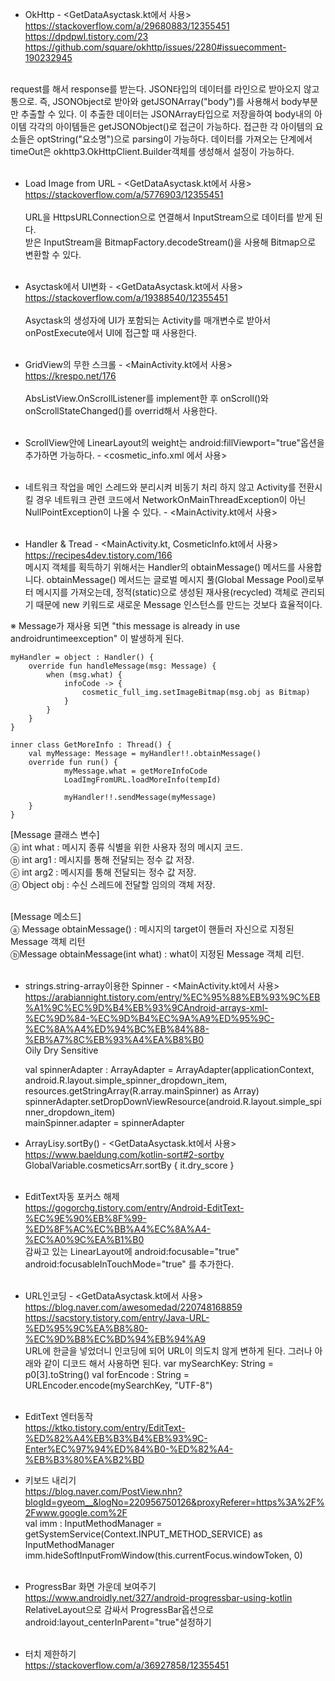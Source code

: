* OkHttp - <GetDataAsyctask.kt에서 사용><br>
https://stackoverflow.com/a/29680883/12355451<br>
https://dpdpwl.tistory.com/23<br>
https://github.com/square/okhttp/issues/2280#issuecomment-190232945<br><br>

request를 해서 response를 받는다.
JSON타입의 데이터를 라인으로 받아오지 않고 통으로. 즉, JSONObject로 받아와 getJSONArray("body")를 사용해서 body부분만 추출할 수 있다.
이 추출한 데이터는 JSONArray타입으로 저장을하여 body내의 아이템 각각의 아이템들은 getJSONObject()로 접근이 가능하다.
접근한 각 아이템의 요소들은 optString("요소명")으로 parsing이 가능하다.
데이터를 가져오는 단계에서 timeOut은 okhttp3.OkHttpClient.Builder객체를 생성해서 설정이 가능하다.<br><br>

* Load Image from URL - <GetDataAsyctask.kt에서 사용><br>
https://stackoverflow.com/a/5776903/12355451<br><br>
URL을 HttpsURLConnection으로 연결해서 InputStream으로 데이터를 받게 된다.<br>
받은 InputStream을 BitmapFactory.decodeStream()을 사용해 Bitmap으로 변환할 수 있다.<br><br>

* Asyctask에서 UI변화 - <GetDataAsyctask.kt에서 사용><br>
https://stackoverflow.com/a/19388540/12355451<br><br>
Asyctask의 생성자에 UI가 포함되는 Activity를 매개변수로 받아서 onPostExecute에서 UI에 접근할 때 사용한다.<br><br>

* GridView의 무한 스크롤 - <MainActivity.kt에서 사용><br>
https://krespo.net/176<br><br>
AbsListView.OnScrollListener를 implement한 후 onScroll()와 onScrollStateChanged()를 overrid해서 사용한다.<br><br>

* ScrollView안에 LinearLayout의 weight는 android:fillViewport="true"옵션을 추가하면 가능하다. - <cosmetic_info.xml 에서 사용><br><br>

* 네트워크 작업을 메인 스레드와 분리시켜 비동기 처리 하지 않고 Activity를 전환시킬 경우 네트워크 관련 코드에서 NetworkOnMainThreadException이 아닌 NullPointException이 나올 수 있다. - <MainActivity.kt에서 사용><br><br>

* Handler & Tread - <MainActivity.kt, CosmeticInfo.kt에서 사용><br>
https://recipes4dev.tistory.com/166 <br>
메시지 객체를 획득하기 위해서는 Handler의 obtainMessage() 메서드를 사용합니다. obtainMessage() 메서드는 글로벌 메시지 풀(Global Message Pool)로부터 메시지를 가져오는데, 정적(static)으로 생성된 재사용(recycled) 객체로 관리되기 때문에 new 키워드로 새로운 Message 인스턴스를 만드는 것보다 효율적이다.<br>

※ Message가 재사용 되면 "this message is already in use androidruntimeexception" 이 발생하게 된다. <br>

    myHandler = object : Handler() {
        override fun handleMessage(msg: Message) {
            when (msg.what) {
                infoCode -> {
                    cosmetic_full_img.setImageBitmap(msg.obj as Bitmap)
                }
            }
        }
    }

    inner class GetMoreInfo : Thread() {
        val myMessage: Message = myHandler!!.obtainMessage()
        override fun run() {
                myMessage.what = getMoreInfoCode
                LoadImgFromURL.loadMoreInfo(tempId)

                myHandler!!.sendMessage(myMessage)
        }
    }

[Message 클래스 변수]<br>
ⓐ int what : 메시지 종류 식별을 위한 사용자 정의 메시지 코드.<br>
ⓑ int arg1 : 메시지를 통해 전달되는 정수 값 저장.<br>
ⓒ int arg2 : 메시지를 통해 전달되는 정수 값 저장.<br>
ⓓ Object obj : 수신 스레드에 전달할 임의의 객체 저장.<br><br>

[Message 메소드]<br>
ⓐ Message obtainMessage() : 메시지의 target이 핸들러 자신으로 지정된 Message 객체 리턴<br>
ⓑMessage obtainMessage(int what) : what이 지정된 Message 객체 리턴.<br><br>

* strings.string-array이용한 Spinner - <MainActivity.kt에서 사용><br>
https://arabiannight.tistory.com/entry/%EC%95%88%EB%93%9C%EB%A1%9C%EC%9D%B4%EB%93%9CAndroid-arrays-xml-%EC%9D%84-%EC%9D%B4%EC%9A%A9%ED%95%9C-%EC%8A%A4%ED%94%BC%EB%84%88-%EB%A7%8C%EB%93%A4%EA%B8%B0<br>
    <string-array name="mainSpinner">
        <item>Oily</item>
        <item>Dry</item>
        <item>Sensitive</item>
    </string-array>

    val spinnerAdapter : ArrayAdapter<String> = ArrayAdapter(applicationContext, android.R.layout.simple_spinner_dropdown_item, resources.getStringArray(R.array.mainSpinner) as Array<String>)<br>
    spinnerAdapter.setDropDownViewResource(android.R.layout.simple_spinner_dropdown_item)<br>
    mainSpinner.adapter = spinnerAdapter<br>
    
* ArrayLisy.sortBy() - <GetDataAsyctask.kt에서 사용><br>
https://www.baeldung.com/kotlin-sort#2-sortby<br>
GlobalVariable.cosmeticsArr.sortBy { it.dry_score }<br><br>

* EditText자동 포커스 해제<br>
https://gogorchg.tistory.com/entry/Android-EditText-%EC%9E%90%EB%8F%99-%ED%8F%AC%EC%BB%A4%EC%8A%A4-%EC%A0%9C%EA%B1%B0<br>
감싸고 있는 LinearLayout에 android:focusable="true"<br>
android:focusableInTouchMode="true" 를 추가한다.<br><br>

* URL인코딩 - <GetDataAsyctask.kt에서 사용><br>
https://blog.naver.com/awesomedad/220748168859 <br>
https://sacstory.tistory.com/entry/Java-URL-%ED%95%9C%EA%B8%80-%EC%9D%B8%EC%BD%94%EB%94%A9 <br>
URL에 한글을 넣었더니 인코딩에 되어 URL이 의도치 않게 변하게 된다. 그러나 아래와 같이 디코드 해서 사용하면 된다.
        var mySearchKey: String = p0[3].toString()
        val forEncode : String = URLEncoder.encode(mySearchKey, "UTF-8")<br><br>

* EditText 엔터동작<br>
https://ktko.tistory.com/entry/EditText-%ED%82%A4%EB%B3%B4%EB%93%9C-Enter%EC%97%94%ED%84%B0-%ED%82%A4-%EB%B3%80%EA%B2%BD<br>

* 키보드 내리기<br>
https://blog.naver.com/PostView.nhn?blogId=gyeom__&logNo=220956750126&proxyReferer=https%3A%2F%2Fwww.google.com%2F<br>
        val imm : InputMethodManager = getSystemService(Context.INPUT_METHOD_SERVICE) as InputMethodManager<br>
        imm.hideSoftInputFromWindow(this.currentFocus.windowToken, 0)<br><br>

* ProgressBar 화면 가운데 보여주기<br>
https://www.androidly.net/327/android-progressbar-using-kotlin<br>
RelativeLayout으로 감싸서 ProgressBar옵션으로 android:layout_centerInParent="true"설정하기<br><br>

* 터치 제한하기<br>
https://stackoverflow.com/a/36927858/12355451<br>